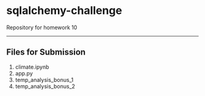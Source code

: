 # sqlalchemy-challenge
Repository for homework 10

---

## Files for Submission

1. climate.ipynb
2. app.py
3. temp_analysis_bonus_1
4. temp_analysis_bonus_2

